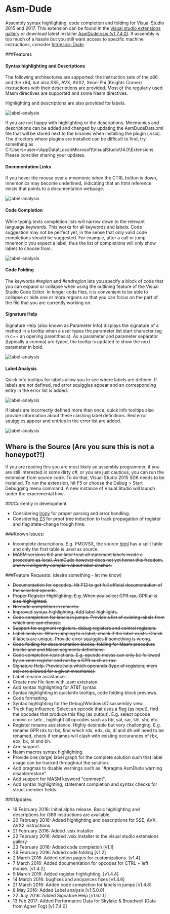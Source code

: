 # Asm-Dude
Assembly syntax highlighting, code completion and folding for Visual Studio 2015 and 2017. This extension can be found in the [visual studio extensions gallery](https://visualstudiogallery.msdn.microsoft.com/ff839577-2b68-416a-b761-72f9b1ca7c8e) or download latest installer [AsmDude.vsix (v1.7.4.0)](https://github.com/HJLebbink/asm-dude/releases/download/1.7.4.0/AsmDude.vsix). If assembly is too much of a hassle but you still want access to specific machine instructions, consider [Intrinsics-Dude](https://github.com/HJLebbink/intrinsics-dude).

###Features

#### Syntax highlighting and Descriptions
The following architectures are supported: the instruction sets of the x86 and the x64, but also 
SSE, AVX, AVX2, Xeon-Phi (Knights Corner) instructions with their descriptions are provided.
Most of the regularly used Masm directives are supported and some Nasm directives. 

Highlighting and descriptions are also provided for labels.

![label-analysis](https://github.com/HJLebbink/asm-dude/blob/master/Images/AsmDude-label-usage.png?raw=true "Label Usage")

If you are not happy with highlighting or the descriptions. Mnemonics and descriptions can be added and changed by updating 
the AsmDudeData.xml file that will be stored next to the binaries when installing the plugin (.vsix). 
The directory where plugins are installed can be difficult to find, try something as 
C:\Users\<user>\AppData\Local\Microsoft\VisualStudio\14.0\Extensions. Please consider sharing your updates.

#### Documentation Links  
If you hover the mouse over a mnemonic when the CTRL button is down, mnemonics may become underlined, indicating 
that an html reference exists that points to a documentation webpage.

![label-analysis](https://github.com/HJLebbink/asm-dude/blob/master/Images/AsmDude-doc-links-2.png?raw=true "Documentation Links")

#### Code Completion 
While typing texts completion lists will narrow down to the relevant language keywords. This works for all keywords and 
labels. Code suggestion may not be perfect yet, in the sense that only valid code completions should be suggested. 
For example, after a call or jump mnemonic you expect a label, thus the list of completions will only show labels to 
choose from. 

![label-analysis](https://github.com/HJLebbink/asm-dude/blob/master/Images/AsmDude-code-completion.png?raw=true "Code Completion")

#### Code Folding
The keywords *#region* and *#endregion* lets you specify a block of code that you can expand or collapse when using 
the outlining feature of the Visual Studio Code Editor. In longer code files, it is convenient to be able to 
collapse or hide one or more regions so that you can focus on the part of the file that you are currently 
working on. 

#### Signature Help
Signature Help (also known as Parameter Info) displays the signature of a method in a tooltip when a user types the parameter list start character (eg in c++ an opening parenthesis). As a parameter and parameter separator (typically a comma) are typed, the tooltip is updated to show the next parameter in bold.

![label-analysis](https://github.com/HJLebbink/asm-dude/blob/master/Images/AsmDude-signature-help.png?raw=true "Signature Help")

#### Label Analysis
Quick info tooltips for labels allow you to see where labels are defined. If labels are not defined, red error 
squiggles appear and an corresponding entry in the error list is added.

![label-analysis](https://github.com/HJLebbink/asm-dude/blob/master/Images/AsmDude-undefined-labels.png?raw=true "Undefined Labels")

If labels are incorrectly defined more than once, quick info tooltips also provide information about these 
clashing label definitions. Red error squiggles appear and entries in the error list are added.

![label-analysis](https://github.com/HJLebbink/asm-dude/blob/master/Images/AsmDude-label-clash.png?raw=true "Label Clashes")

## Where is the Source (Are you sure this is not a honeypot?!)
If you are reading this you are most likely an assembly programmer, if you are still interested in some dirty c#, 
or you are just cautious, you can run the extension from source code. To do that, Visual Studio 2015 SDK needs to be installed. 
To run the extension, hit F5 or choose the Debug > Start Debugging menu command. A new instance of Visual 
Studio will launch under the experimental hive.

###Currently in development:
* Considering [Irony](https://irony.codeplex.com/) for proper parsing and error handling.
* Considering [Z3](https://github.com/Z3Prover/z3) for proof tree induction to track propagation of register and flag state-change trough time.

###Known Issues:
* Incomplete descriptions. E.g. PMOVSX, the source [html](https://hjlebbink.github.io/x86doc/html/PMOVSX.html) has a split table and only the first table is used as source.
* ~~MASM versions 6.0 and later treat all statement labels inside a procedure as local. AsmDude however does not yet honor this freedom, and will diligently complain about label clashes.~~

###Feature Requests: (desire something - let me know)
* ~~Documentation for opcodes. Hit F12 to get full official documentation of the selected opcode~~.
* ~~Proper Register Highlighting. E.g. When you select GPR rax, GPR al is also highlighted.~~
* ~~No code completion in remarks.~~
* ~~Improved syntax highlighting. Add label highlights.~~
* ~~Code completion for labels in jumps. Provide a list of existing labels from which one can choose.~~
* ~~Support for segment registers, debug registers and control registers.~~
* ~~Label analysis. When jumping to a label, check if the label exists. Check if labels are unique. Provide error squiggles if something is wrong.~~
* ~~Code folding for documentation blocks, folding for Masm procedure blocks and and Masm segments definitions.~~ 
* ~~Code completion restrictions. E.g. opcode movss can only be followed by an xmm register and not by a GPR such as rax.~~
* ~~Signature Help. Provide help which operands (type of registers, mem etc) are allowed for a given mnemonic).~~
* Label rename assistance.
* Create new file item with .asm extension.
* Add syntax highlighting for AT&T syntax.
* Syntax highlighting in quickinfo tooltips, code folding block previews.
* Code formatting.
* Syntax highlighting for the Debug/Windows/Disassembly view.
* Track flag influence. Select an opcode that uses a flag (as input), find the opcodes that produce this flag (as output). E.g.  select opcode cmovc or setc , highlight all opcodes such as btr, sal, sar, shl, shr, etc.
* Register rename assistance. Highly desirable but very challenging. E.g. rename GPR rdx to rbx, find which rdx, edx, dx, dl and dh will need to be renamed, check if renames will clash with existing occurances of rbx, ebx, bx, bl and bh.
* Arm support.
* Nasm macros syntax highlighting.
* Provide one (large) label graph for the complete solution such that label usage can be tracked throughout the solution.
* Add pragmas to disable warnings such as "#pragma AsmDude warning disable/restore".
* Add support for MASM keyword "comment".
* Add syntax highlighting, statement completion and syntax checks for struct member fields.

###Updates:
* 19 February 2016: Initial alpha release. Basic highlighting and descriptions for i386 instructions are available.
* 20 February 2016: Added highlighting and descriptions for SSE, AVX, AVX2 instructions.
* 21 February 2016: Added .vsix installer
* 22 February 2016: Added .vsix installer to the visual studio extensions gallery
* 23 February 2016: Added code completion [v1.1]
* 26 February 2016: Added code folding [v1.2]
* 2 March 2016: Added option pages for customizations. [v1.4]
* 7 March 2016: Added documentation for opcodes for CTRL + left mouse. [v1.4.2]
* 9 March 2016: Added register highlighting. [v1.4.4]
* 14 March 2016: bugfixes and anoyances fixes [v1.4.6]
* 21 March 2016: Added code completion for labels in jumps [v1.4.8]
* 8 May 2016: Added Label analysis [v1.5.0.0]
* 22 July 2016: Added Signature Help [v1.6.1.1]
* 13 Feb 2017: Added Performance Data for Skylake & Broadwell (Data from Agner Fog) [v1.7.4.0] 
